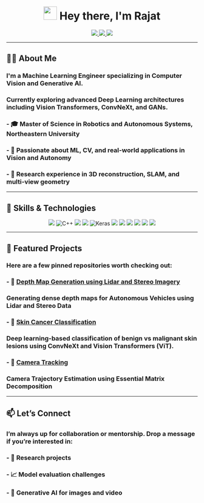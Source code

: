 <h1 align="center">
  <img src="https://media.giphy.com/media/hvRJCLFzcasrR4ia7z/giphy.gif" width="35" /> Hey there, I'm Rajat
</h1>

<p align="center">
  <a href="mailto:rajatmehta1524@gmail.com">
    <img src="https://img.shields.io/badge/Email-D14836?style=for-the-badge&logo=gmail&logoColor=white" />
  </a>
  <a href="https://rajatmehta1524.github.io/Work_Portfolio/">
    <img src="https://img.shields.io/badge/Portfolio-000000?style=for-the-badge&logo=About.me&logoColor=white" />
  </a>
  <a href="https://www.linkedin.com/in/rajat-mehta2/">
    <img src="https://img.shields.io/badge/LinkedIn-0077B5?style=for-the-badge&logo=linkedin&logoColor=white" />
  </a>
  <!-- <a href="https://drive.google.com/your-resume-link">
    <img src="https://img.shields.io/badge/Resume-4CAF50?style=for-the-badge&logo=Google%20Drive&logoColor=white" />
  </a> -->
  <!-- <a href="https://scholar.google.com/your-scholar-id">
    <img src="https://img.shields.io/badge/Google%20Scholar-4285F4?style=for-the-badge&logo=Google%20Scholar&logoColor=white" />
  </a> -->
</p>

---

## 👨‍💻 About Me

### I'm a Machine Learning Engineer specializing in Computer Vision and Generative AI.  
### Currently exploring advanced Deep Learning architectures including **Vision Transformers**, **ConvNeXt**, and **GANs**.

### - 🎓 Master of Science in Robotics and Autonomous Systems, Northeastern University  
### - 🤖 Passionate about ML, CV, and real-world applications in Vision and Autonomy  
### - 🔬 Research experience in 3D reconstruction, SLAM, and multi-view geometry  

---

## 🧠 Skills & Technologies

<p align="center">
  <img src="https://img.shields.io/badge/Python-3776AB?style=for-the-badge&logo=python&logoColor=white" />
  <img src="https://img.shields.io/badge/C++-00599C?style=for-the-badge&logo=c%2B%2B&logoColor=white" alt="C++"/>
  <img src="https://img.shields.io/badge/PyTorch-EE4C2C?style=for-the-badge&logo=pytorch&logoColor=white" />
  <img src="https://img.shields.io/badge/TensorFlow-FF6F00?style=for-the-badge&logo=tensorflow&logoColor=white" />
  <img src="https://img.shields.io/badge/Keras-D00000?style=for-the-badge&logo=keras&logoColor=white" alt="Keras"/>
  <img src="https://img.shields.io/badge/OpenCV-27338e?style=for-the-badge&logo=opencv&logoColor=white" />
  <img src="https://img.shields.io/badge/ROS-22314E?style=for-the-badge&logo=ros&logoColor=white" />
  <img src="https://img.shields.io/badge/Scikit--Learn-F7931E?style=for-the-badge&logo=scikit-learn&logoColor=white" />
  <img src="https://img.shields.io/badge/Linux-FCC624?style=for-the-badge&logo=linux&logoColor=black" />
  <img src="https://img.shields.io/badge/Docker-2496ED?style=for-the-badge&logo=docker&logoColor=white" />
  <img src="https://img.shields.io/badge/Git-F05032?style=for-the-badge&logo=git&logoColor=white" />
</p>

---

## 🚀 Featured Projects

### Here are a few pinned repositories worth checking out:

### - 🔹 [**Depth Map Generation using Lidar and Stereo Imagery**](https://github.com/rajatmehta1524/Depth-Map-Generation-using-Lidar-and-Stereo-Geometry)  
###  Generating dense depth maps for Autonomous Vehicles using Lidar and Stereo Data
### - 🔹 [**Skin Cancer Classification**](https://github.com/yourusername/skin-cancer-classifier)  
###  Deep learning-based classification of benign vs malignant skin lesions using ConvNeXt and Vision Transformers (ViT).
### - 🔹 [**Camera Tracking**](https://github.com/rajatmehta1524/Camera-Tracking)  
###  Camera Trajectory Estimation using Essential Matrix Decomposition

<!-- - 🔹 [**Point Cloud Projection on RGB Image**](https://github.com/yourusername/Point-Cloud-Projection-on-RGB-Image)  
  A geometry-aware tool for mapping 3D LiDAR point clouds onto 2D RGB images.

- 🔹 [**PyTorch Codes**](https://github.com/yourusername/Pytorch-Codes)  
  A collection of notebooks demonstrating core PyTorch concepts including backprop, training loops, and custom architectures. -->
---

<!-- ## 📈 GitHub Stats

<p align="center">
  <img src="https://github-readme-stats.vercel.app/api?username=rajatmehta1524&show_icons=true&theme=radical" height="165" />
  <img src="https://github-readme-stats.vercel.app/api/top-langs/?username=rajatmehta1524&layout=compact&theme=radical" height="165" />
</p>

--- -->
<!-- 
## 🧩 Fun Facts

- 🛠 Built ML pipelines on A5000 GPUs via JarvisLabs  
- ✍️ Drafted CVPR-style reports in LaTeX  
- 🔍 Explored ViT, ConvNeXt, CNNs, and SLAM systems  
- 🔄 Switched from theoretical ML to Generative AI quickly (and loving it!)

--- -->

## 📫 Let’s Connect

### I’m always up for collaboration or mentorship. Drop a message if you’re interested in:

### - 🤝 Research projects
### - 📈 Model evaluation challenges
### - 🎥 Generative AI for images and video
